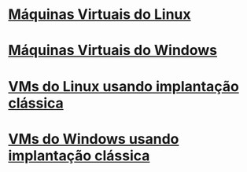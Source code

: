 # [Máquinas Virtuais do Linux](linux/overview.md)
# [Máquinas Virtuais do Windows](windows/overview.md)
# [VMs do Linux usando implantação clássica](linux/overview.md?toc=%2fazure%2fvirtual-machines%2flinux%2fclassic%2ftoc.json)
# [VMs do Windows usando implantação clássica](windows/overview.md?toc=%2fazure%2fvirtual-machines%2fwindows%2fclassic%2ftoc.json)


